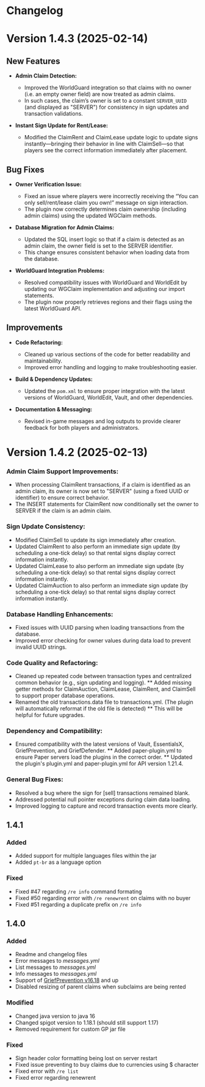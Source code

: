 # Changelog

# Version 1.4.3 (2025-02-14)

## New Features

- **Admin Claim Detection:**
  - Improved the WorldGuard integration so that claims with no owner (i.e. an empty owner field) are now treated as admin claims.
  - In such cases, the claim’s owner is set to a constant `SERVER_UUID` (and displayed as "SERVER") for consistency in sign updates and transaction validations.

- **Instant Sign Update for Rent/Lease:**
  - Modified the ClaimRent and ClaimLease update logic to update signs instantly—bringing their behavior in line with ClaimSell—so that players see the correct information immediately after placement.

## Bug Fixes

- **Owner Verification Issue:**
  - Fixed an issue where players were incorrectly receiving the “You can only sell/rent/lease claim you own!” message on sign interaction.
  - The plugin now correctly determines claim ownership (including admin claims) using the updated WGClaim methods.

- **Database Migration for Admin Claims:**
  - Updated the SQL insert logic so that if a claim is detected as an admin claim, the owner field is set to the SERVER identifier.
  - This change ensures consistent behavior when loading data from the database.

- **WorldGuard Integration Problems:**
  - Resolved compatibility issues with WorldGuard and WorldEdit by updating our WGClaim implementation and adjusting our import statements.
  - The plugin now properly retrieves regions and their flags using the latest WorldGuard API.

## Improvements

- **Code Refactoring:**
  - Cleaned up various sections of the code for better readability and maintainability.
  - Improved error handling and logging to make troubleshooting easier.

- **Build & Dependency Updates:**
  - Updated the `pom.xml` to ensure proper integration with the latest versions of WorldGuard, WorldEdit, Vault, and other dependencies.

- **Documentation & Messaging:**
  - Revised in-game messages and log outputs to provide clearer feedback for both players and administrators.


# Version 1.4.2 (2025-02-13)
### Admin Claim Support Improvements:
* When processing ClaimRent transactions, if a claim is identified as an admin claim, its owner is now set to "SERVER" (using a fixed UUID or identifier) to ensure correct behavior.
* The INSERT statements for ClaimRent now conditionally set the owner to SERVER if the claim is an admin claim.

### Sign Update Consistency:
* Modified ClaimSell to update its sign immediately after creation.
* Updated ClaimRent to also perform an immediate sign update (by scheduling a one-tick delay) so that rental signs display correct information instantly.
* Updated ClaimLease to also perform an immediate sign update (by scheduling a one-tick delay) so that rental signs display correct information instantly.
* Updated ClaimAuction to also perform an immediate sign update (by scheduling a one-tick delay) so that rental signs display correct information instantly.

### Database Handling Enhancements:
* Fixed issues with UUID parsing when loading transactions from the database.
* Improved error checking for owner values during data load to prevent invalid UUID strings.

### Code Quality and Refactoring:
* Cleaned up repeated code between transaction types and centralized common behavior (e.g., sign updating and logging).
** Added missing getter methods for ClaimAuction, ClaimLease, ClaimRent, and ClaimSell to support proper database operations.
* Renamed the old transactions.data file to transactions.yml. (The plugin will automatically reformat if the old file is detected)
** This will be helpful for future upgrades.

### Dependency and Compatibility:
* Ensured compatibility with the latest versions of Vault, EssentialsX, GriefPrevention, and GriefDefender.
** Added paper-plugin.yml to ensure Paper servers load the plugins in the correct order.
** Updated the plugin's plugin.yml and paper-plugin.yml for API version 1.21.4.

### General Bug Fixes:
* Resolved a bug where the sign for [sell] transactions remained blank.
* Addressed potential null pointer exceptions during claim data loading.
* Improved logging to capture and record transaction events more clearly.

## 1.4.1
### Added
* Added support for multiple languages files within the jar
* Added `pt-br` as a language option

### Fixed
* Fixed #47 regarding `/re info` command formating
* Fixed #50 regarding error with `/re renewrent` on claims with no buyer
* Fixed #51 regarding a duplicate prefix on `/re info`

## 1.4.0
### Added
* Readme and changelog files
* Error messages to *messages.yml*
* List messages to *messages.yml*
* Info messages to *messages.yml*
* Support of [GriefPrevention v16.18](https://github.com/TechFortress/GriefPrevention/releases/tag/16.18) and up
* Disabled resizing of parent claims when subclaims are being rented

### Modified
* Changed java version to java 16
* Changed spigot version to 1.18.1 (should still support 1.17)
* Removed requirement for custom GP jar file 

### Fixed
* Sign header color formatting being lost on server restart
* Fixed issue preventing to buy claims due to currencies using $ character
* Fixed error with `/re list`
* Fixed error regarding renewrent